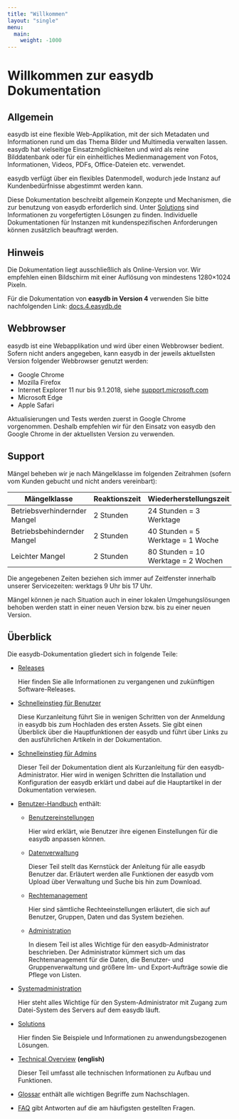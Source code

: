 ```yaml
---
title: "Willkommen"
layout: "single"
menu:
  main:
    weight: -1000
---
```

# Willkommen zur easydb Dokumentation

## Allgemein

easydb ist eine flexible Web-Applikation, mit der sich Metadaten und Informationen rund um das Thema Bilder und Multimedia verwalten lassen. easydb hat vielseitige Einsatzmöglichkeiten und wird als reine Bilddatenbank oder für ein einheitliches Medienmanagement von Fotos, Informationen, Videos, PDFs, Office-Dateien etc. verwendet.

easydb verfügt über ein flexibles Datenmodell, wodurch jede Instanz auf Kundenbedürfnisse abgestimmt werden kann.

Diese Dokumentation beschreibt allgemein Konzepte und Mechanismen, die zur benutzung von easydb erforderlich sind. Unter [Solutions](/de/solutions) sind Informationen zu vorgefertigten Lösungen zu finden. Individuelle Dokumentationen für Instanzen mit kundenspezifischen Anforderungen können zusätzlich beauftragt werden.

## Hinweis

Die Dokumentation liegt ausschließlich als Online-Version vor. Wir empfehlen einen Bildschirm mit einer Auflösung von mindestens 1280×1024 Pixeln.

Für die Dokumentation von **easydb in Version 4** verwenden Sie bitte nachfolgenden Link: [docs.4.easydb.de](http://docs.4.easydb.de)

## Webbrowser

easydb ist eine Webapplikation und wird über einen Webbrowser bedient. Sofern nicht anders angegeben, kann easydb in der jeweils aktuellsten Version folgender Webbrowser genutzt werden:

* Google Chrome
* Mozilla Firefox
* Internet Explorer 11 nur bis 9.1.2018, siehe [support.microsoft.com](https://support.microsoft.com/de-de/help/13853/windows-lifecycle-fact-sheet)
* Microsoft Edge
* Apple Safari

Aktualisierungen und Tests werden zuerst in Google Chrome vorgenommen. Deshalb empfehlen wir für den Einsatz von easydb den Google Chrome in der aktuellsten Version zu verwenden.

## Support

Mängel beheben wir je nach Mängelklasse im folgenden Zeitrahmen \(sofern vom Kunden gebucht und nicht anders vereinbart\):

| Mängelklasse | Reaktionszeit | Wiederherstellungszeit |
| --- | --- | --- |
| Betriebsverhindernder Mangel | 2 Stunden | 24 Stunden = 3 Werktage |
| Betriebsbehindernder Mangel | 2 Stunden | 40 Stunden = 5 Werktage = 1 Woche |
| Leichter Mangel | 2 Stunden | 80 Stunden = 10 Werktage = 2 Wochen |

Die angegebenen Zeiten beziehen sich immer auf Zeitfenster innerhalb unserer Servicezeiten: werktags 9 Uhr bis 17 Uhr.

Mängel können je nach Situation auch in einer lokalen Umgehungslösungen behoben werden statt in einer neuen Version bzw. bis zu einer neuen Version.

## Überblick

Die easydb-Dokumentation gliedert sich in folgende Teile:

* [Releases](/de/releases)

  Hier finden Sie alle Informationen zu vergangenen und zukünftigen Software-Releases.

* [Schnelleinstieg für Benutzer](/de/getstarteduser)

  Diese Kurzanleitung führt Sie in wenigen Schritten von der Anmeldung in easydb bis zum Hochladen des ersten Assets. Sie gibt einen Überblick über die Hauptfunktionen der easydb und führt über Links zu den ausführlichen Artikeln in der Dokumentation.

* [Schnelleinstieg für Admins](/de/getstartedadmin)

  Dieser Teil der Dokumentation dient als Kurzanleitung für den easydb-Administrator. Hier wird in wenigen Schritten die Installation und Konfiguration der easydb erklärt und dabei auf die Hauptartikel in der Dokumentation verwiesen.

* [Benutzer-Handbuch](/de/webfrontend) enthält:

  * [Benutzereinstellungen](/de/webfrontend/userprefs)

    Hier wird erklärt, wie Benutzer ihre eigenen Einstellungen für die easydb anpassen können.

  * [Datenverwaltung](/de/webfrontend/datamanagement)

    Dieser Teil stellt das Kernstück der Anleitung für alle easydb Benutzer dar. Erläutert werden alle Funktionen der easydb vom Upload über Verwaltung und Suche bis hin zum Download.

  * [Rechtemanagement](/de/webfrontend/rightsmanagement)

    Hier sind sämtliche Rechteeinstellungen erläutert, die sich auf Benutzer, Gruppen, Daten und das System beziehen.

  * [Administration](/de/webfrontend/administration)

    In diesem Teil ist alles Wichtige für den easydb-Administrator beschrieben. Der Administrator kümmert sich um das Rechtemanagement für die Daten, die Benutzer- und Gruppenverwaltung und größere Im- und Export-Aufträge sowie die Pflege von Listen.

* [Systemadministration](/de/sysadmin)

  Hier steht alles Wichtige für den System-Administrator mit Zugang zum Datei-System des Servers auf dem easydb läuft.

* [Solutions](/de/solutions)

  Hier finden Sie Beispiele und Informationen zu anwendungsbezogenen Lösungen.

* [Technical Overview](/en/technical) **\(english\)**

  Dieser Teil umfasst alle technischen Informationen zu Aufbau und Funktionen.

* [Glossar](/de/glossar) enthält alle wichtigen Begriffe zum Nachschlagen.

* [FAQ](/de/faq) gibt Antworten auf die am häufigsten gestellten Fragen.
